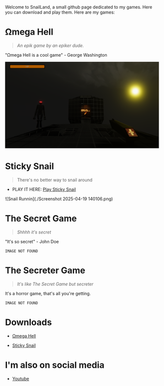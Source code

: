Welcome to SnailLand, a small github page dedicated to my games. 
Here you can download and play them.
Here are my games:

# Ωmega Hell
> *An epik game by an epiker dude.*

"Ωmega Hell is a cool game" - George Washington

![Nome Chillin](./Screenshot2.png)

# Sticky Snail
> There's no better way to snail around
* PLAY IT HERE: [Play Sticky Snail](https://asnailman777.github.io/Sticky-Snail/)

![Snail Runnin](./Screenshot 2025-04-19 140106.png)

# The Secret Game
> *Shhhh it's secret*

"It's so secret" - John Doe

```
IMAGE NOT FOUND
```

# The Secreter Game
> *It's like The Secret Game but secreter*

It's a horror game, that's all you're getting.

```
IMAGE NOT FOUND
```

# Downloads
* [Ωmega Hell](https://a-snailman.itch.io/omega-hell)

* [Sticky Snail](https://a-snailman.itch.io/sticky-snail)

# I'm also on social media

* [Youtube](https://www.youtube.com/@asnailman)
